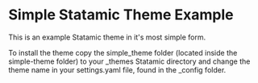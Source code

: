 Simple Statamic Theme Example
=============================

This is an example Statamic theme in it's most simple form. 

To install the theme copy the simple_theme folder (located inside the simple-theme folder) to your _themes Statamic directory and change the theme name in your settings.yaml file, found in the _config folder.
